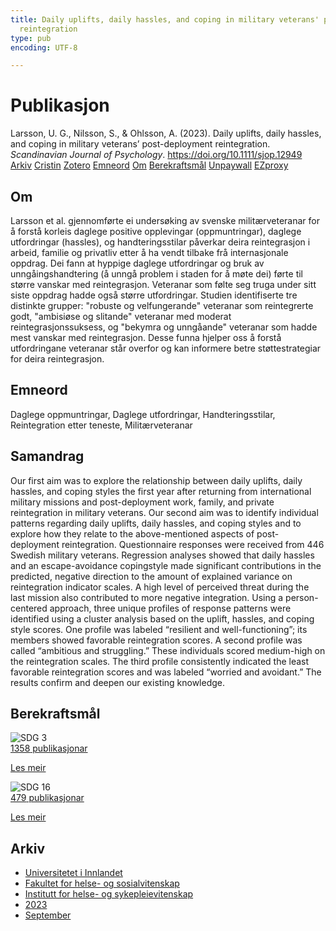 ```yaml
---
title: Daily uplifts, daily hassles, and coping in military veterans' post-deployment
  reintegration
type: pub
encoding: UTF-8

---
```

<h1>Publikasjon</h1>
<article id="csl-bib-container-UHG2KAJC" class="csl-bib-container">
  <div class="csl-bib-body"> <div class="csl-entry">Larsson, U. G., Nilsson, S., &#38; Ohlsson, A. (2023). Daily uplifts, daily hassles, and coping in military veterans’ post-deployment reintegration. <i>Scandinavian Journal of Psychology</i>. <a href="https://doi.org/10.1111/sjop.12949">https://doi.org/10.1111/sjop.12949</a></div> </div>
  <div class="csl-bib-buttons">
    <a href="#taxonomy-article-UHG2KAJC" alt="archive" class="csl-bib-button">Arkiv</a>
    <a href="https://app.cristin.no/results/show.jsf?id=2172499" alt="Cristin" class="csl-bib-button">Cristin</a>
    <a href="http://zotero.org/groups/5881554/items/UHG2KAJC" alt="Zotero" class="csl-bib-button">Zotero</a>
    <a href="#keywords-article-UHG2KAJC" alt="keywords" class="csl-bib-button">Emneord</a>
    <a href="#about-article-UHG2KAJC" alt="about_pub" class="csl-bib-button">Om</a>
    <a href="#sdg-article-UHG2KAJC" alt="sdg" class="csl-bib-button">Berekraftsmål</a>
    <a href="https://onlinelibrary.wiley.com/doi/pdfdirect/10.1111/sjop.12949" alt="Unpaywall" class="csl-bib-button">Unpaywall</a>
    <a href="https://onlinelibrary.wiley.com/doi/pdfdirect/10.1111/sjop.12949" alt="EZproxy" class="csl-bib-button">EZproxy</a>
  </div>
  <div id="csl-bib-meta-container-UHG2KAJC"></div>
</article>
<div id="csl-bib-meta-UHG2KAJC" class="csl-bib-meta">
  <article id="about-article-UHG2KAJC" class="about_pub-article">
    <h1>Om</h1>
    Larsson et al. gjennomførte ei undersøking av svenske militærveteranar for å forstå korleis daglege positive opplevingar (oppmuntringar), daglege utfordringar (hassles), og handteringsstilar påverkar deira reintegrasjon i arbeid, familie og privatliv etter å ha vendt tilbake frå internasjonale oppdrag. Dei fann at hyppige daglege utfordringar og bruk av unngåingshandtering (å unngå problem i staden for å møte dei) førte til større vanskar med reintegrasjon. Veteranar som følte seg truga under sitt siste oppdrag hadde også større utfordringar. Studien identifiserte tre distinkte grupper: "robuste og velfungerande" veteranar som reintegrerte godt, "ambisiøse og slitande" veteranar med moderat reintegrasjonssuksess, og "bekymra og unngåande" veteranar som hadde mest vanskar med reintegrasjon. Desse funna hjelper oss å forstå utfordringane veteranar står overfor og kan informere betre støttestrategiar for deira reintegrasjon.
  </article>
  <article id="keywords-article-UHG2KAJC" class="keywords-article">
    <h1>Emneord</h1>
    Daglege oppmuntringar, Daglege utfordringar, Handteringsstilar, Reintegration etter teneste, Militærveteranar
  </article>
  <article id="abstract-article-UHG2KAJC" class="abstract-article">
    <h1>Samandrag</h1>
    Our first aim was to explore the relationship between daily uplifts, daily hassles, and coping styles the first year after returning from international military missions and post-deployment work, family, and private reintegration in military veterans. Our second aim was to identify individual patterns regarding daily uplifts, daily hassles, and coping styles and to explore how they relate to the above-mentioned aspects of post-deployment reintegration. Questionnaire responses were received from 446 Swedish military veterans. Regression analyses showed that daily hassles and an escape-avoidance copingstyle made significant contributions in the predicted, negative direction to the amount of explained variance on reintegration indicator scales. A high level of perceived threat during the last mission also contributed to more negative integration. Using a person-centered approach, three unique profiles of response patterns were identified using a cluster analysis based on the uplift, hassles, and coping style scores. One profile was labeled “resilient and well-functioning”; its members showed favorable reintegration scores. A second profile was called “ambitious and struggling.” These individuals scored medium-high on the reintegration scales. The third profile consistently indicated the least favorable reintegration scores and was labeled “worried and avoidant.” The results confirm and deepen our existing knowledge.
  </article>
  <article id="sdg-article-UHG2KAJC" class="sdg-article">
    <h1>Berekraftsmål</h1>
    <div class="sdg-container"><div id="sdg3" class="sdg">
        <img src="{{< params subfolder >}}images/sdg/sdg03_nn.png" class="image" alt="SDG 3">
        <div class="sdg-overlay">
          <a href="{{< params subfolder >}}nn/archive/?sdg=3#archive" class="sdg-publication-count"><span>1358</span> publikasjonar</a>
          <p><a href="https://fn.no/om-fn/fns-baerekraftsmaal/god-helse-og-livskvalitet?lang=nno-NO" class="sdg-read-more">Les meir</a></p>
        </div>
      </div> <div id="sdg16" class="sdg">
        <img src="{{< params subfolder >}}images/sdg/sdg16_nn.png" class="image" alt="SDG 16">
        <div class="sdg-overlay">
          <a href="{{< params subfolder >}}nn/archive/?sdg=16#archive" class="sdg-publication-count"><span>479</span> publikasjonar</a>
          <p><a href="https://fn.no/om-fn/fns-baerekraftsmaal/fred-rettferdighet-og-velfungerende-institusjoner?lang=nno-NO" class="sdg-read-more">Les meir</a></p>
        </div>
      </div></div>
  </article>
  <article id="taxonomy-article-UHG2KAJC" class="taxonomy-article">
    <h1>Arkiv</h1>
    <ul>
      <li><a href="{{< params subfolder >}}nn/archive/?key=3DCRN523">Universitetet i Innlandet</a></li>
      <li><a href="{{< params subfolder >}}nn/archive/?key=IDKFS3MX">Fakultet for helse- og sosialvitenskap</a></li>
      <li><a href="{{< params subfolder >}}nn/archive/?key=GTV4ECMZ">Institutt for helse- og sykepleievitenskap</a></li>
      <li><a href="{{< params subfolder >}}nn/archive/?key=RX9SDGSP">2023</a></li>
      <li><a href="{{< params subfolder >}}nn/archive/?key=HX8LEY2P">September</a></li>
    </ul>
  </article>
</div>
